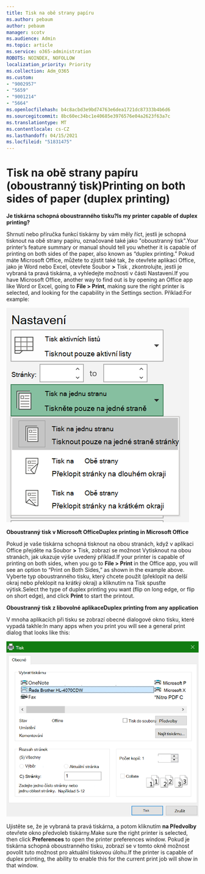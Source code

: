 ```yaml
---
title: Tisk na obě strany papíru
ms.author: pebaum
author: pebaum
manager: scotv
ms.audience: Admin
ms.topic: article
ms.service: o365-administration
ROBOTS: NOINDEX, NOFOLLOW
localization_priority: Priority
ms.collection: Adm_O365
ms.custom:
- "9002957"
- "5659"
- "9001214"
- "5664"
ms.openlocfilehash: b4c8acbd3e9bd74763e6dea1721dc87333b4b6d6
ms.sourcegitcommit: 8bc60ec34bc1e40685e3976576e04a2623f63a7c
ms.translationtype: MT
ms.contentlocale: cs-CZ
ms.lasthandoff: 04/15/2021
ms.locfileid: "51831475"
---
```

# <a name="printing-on-both-sides-of-paper-duplex-printing"></a><span data-ttu-id="c80c3-102">Tisk na obě strany papíru (oboustranný tisk)</span><span class="sxs-lookup"><span data-stu-id="c80c3-102">Printing on both sides of paper (duplex printing)</span></span>

<span data-ttu-id="c80c3-103">**Je tiskárna schopná oboustranného tisku?**</span><span class="sxs-lookup"><span data-stu-id="c80c3-103">**Is my printer capable of duplex printing?**</span></span>

<span data-ttu-id="c80c3-104">Shrnutí nebo příručka funkcí tiskárny by vám měly říct, jestli je schopná tisknout na obě strany papíru, označované také jako "oboustranný tisk".</span><span class="sxs-lookup"><span data-stu-id="c80c3-104">Your printer’s feature summary or manual should tell you whether it is capable of printing on both sides of the paper, also known as “duplex printing.”</span></span> <span data-ttu-id="c80c3-105">Pokud máte Microsoft Office, můžete to zjistit také tak, že otevřete aplikaci Office, jako je Word nebo Excel, otevřete Soubor **>** Tisk , zkontrolujte, jestli je vybraná ta pravá tiskárna, a vyhledejte možnosti v části Nastavení.</span><span class="sxs-lookup"><span data-stu-id="c80c3-105">If you have Microsoft Office, another way to find out is by opening an Office app like Word or Excel, going to **File > Print**, making sure the right printer is selected, and looking for the capability in the Settings section.</span></span> <span data-ttu-id="c80c3-106">Příklad:</span><span class="sxs-lookup"><span data-stu-id="c80c3-106">For example:</span></span> 

![Nastavení tiskárny](media/print-settings.png)

<span data-ttu-id="c80c3-108">**Oboustranný tisk v Microsoft Office**</span><span class="sxs-lookup"><span data-stu-id="c80c3-108">**Duplex printing in Microsoft Office**</span></span>

<span data-ttu-id="c80c3-109">Pokud je vaše tiskárna schopná tisknout na obou stranách, když v aplikaci Office přejděte na Soubor **>** Tisk, zobrazí se možnost Vytisknout na obou stranách, jak ukazuje výše uvedený příklad.</span><span class="sxs-lookup"><span data-stu-id="c80c3-109">If your printer is capable of printing on both sides, when you go to **File > Print** in the Office app, you will see an option to “Print on Both Sides,” as shown in the example above.</span></span>  <span data-ttu-id="c80c3-110">Vyberte typ oboustranného tisku, který chcete použít (překlopit na  delší okraj nebo překlopit na krátký okraj) a kliknutím na Tisk spusťte výtisk.</span><span class="sxs-lookup"><span data-stu-id="c80c3-110">Select the type of duplex printing you want (flip on long edge, or flip on short edge), and click **Print** to start the printout.</span></span>

<span data-ttu-id="c80c3-111">**Oboustranný tisk z libovolné aplikace**</span><span class="sxs-lookup"><span data-stu-id="c80c3-111">**Duplex printing from any application**</span></span>

<span data-ttu-id="c80c3-112">V mnoha aplikacích při tisku se zobrazí obecné dialogové okno tisku, které vypadá takhle:</span><span class="sxs-lookup"><span data-stu-id="c80c3-112">In many apps when you print you will see a general print dialog that looks like this:</span></span> 

![Dialogové okno Tisk](media/print-dialog.png)

<span data-ttu-id="c80c3-114">Ujistěte se, že je vybraná ta pravá tiskárna, a potom kliknutím **na Předvolby** otevřete okno předvoleb tiskárny.</span><span class="sxs-lookup"><span data-stu-id="c80c3-114">Make sure the right printer is selected, then click **Preferences** to open the printer preferences window.</span></span> <span data-ttu-id="c80c3-115">Pokud je tiskárna schopná oboustranného tisku, zobrazí se v tomto okně možnost povolit tuto možnost pro aktuální tiskovou úlohu.</span><span class="sxs-lookup"><span data-stu-id="c80c3-115">If the printer is capable of duplex printing, the ability to enable this for the current print job will show in that window.</span></span>
